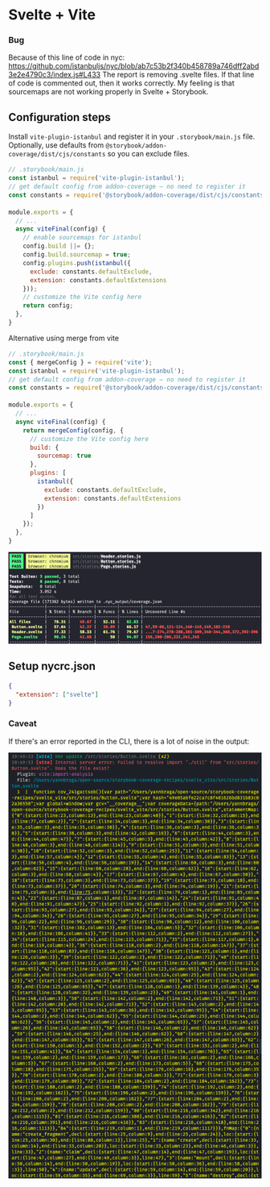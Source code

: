 # Svelte + Vite

### Bug

Because of this line of code in nyc: https://github.com/istanbuljs/nyc/blob/ab7c53b2f340b458789a746dff2abd3e2e4790c3/index.js#L433
The report is removing .svelte files. If that line of code is commented out, then it works correctly. My feeling is that sourcemaps are not working properly in Svelte + Storybook. 

## Configuration steps

Install `vite-plugin-istanbul` and register it in your `.storybook/main.js` file.
Optionally, use defaults from `@storybook/addon-coverage/dist/cjs/constants` so you can exclude files.

```js
// .storybook/main.js
const istanbul = require('vite-plugin-istanbul');
// get default config from addon-coverage – no need to register it
const constants = require('@storybook/addon-coverage/dist/cjs/constants');

module.exports = {
  // ...
  async viteFinal(config) {
    // enable sourcemaps for istanbul
    config.build ||= {};
    config.build.sourcemap = true;
    config.plugins.push(istanbul({
      exclude: constants.defaultExclude,
      extension: constants.defaultExtensions
    }));
    // customize the Vite config here
    return config;
  },
}
```

Alternative using merge from vite

```js
// .storybook/main.js
const { mergeConfig } = require('vite');
const istanbul = require('vite-plugin-istanbul');
// get default config from addon-coverage – no need to register it
const constants = require('@storybook/addon-coverage/dist/cjs/constants');

module.exports = {
  // ...
  async viteFinal(config) {
    return mergeConfig(config, {
      // customize the Vite config here
      build: {
        sourcemap: true
      },
      plugins: [
        istanbul({
          exclude: constants.defaultExclude,
          extension: constants.defaultExtensions
        })
      ]
    });
  },
}
```

![](coverage-cli.png)


## Setup nycrc.json

```json
{
  "extension": ["svelte"]
}
```

### Caveat

If there's an error reported in the CLI, there is a lot of noise in the output:

![](instrumented-error.png)